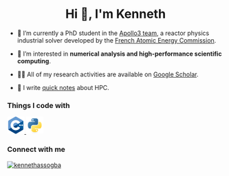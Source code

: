 <h1 align="center">Hi 👋, I'm Kenneth</h1>

- 🔭 I’m currently a PhD student in the [Apollo3 team](https://hal-cea.archives-ouvertes.fr/cea-02509714), a reactor physics industrial solver developed by the [French Atomic Energy Commission](https://www.cea.fr/english).

- 🌱 I’m interested in **numerical analysis and high-performance scientific computing**.

- 👨‍💻 All of my research activities are available on [Google Scholar](https://scholar.google.com/citations?user=zumTckUAAAAJ).

- 📝 I write [quick notes](https://obafemi.notion.site/b86b463b81b24a3bb268954a10cd5e0d?v=b8c5cbc90db844468233ca58f3a7da38) about HPC.

<h3 align="left">Things I code with</h3>
<p align="left"> <a href="https://www.w3schools.com/cpp/" target="_blank" rel="noreferrer"> <img src="https://raw.githubusercontent.com/devicons/devicon/master/icons/cplusplus/cplusplus-original.svg" alt="cplusplus" width="40" height="40"/> </a> <a href="https://www.python.org" target="_blank" rel="noreferrer"> <img src="https://raw.githubusercontent.com/devicons/devicon/master/icons/python/python-original.svg" alt="python" width="40" height="40"/> </a> </p>

<h3 align="left">Connect with me</h3>
<p align="left">
<a href="https://linkedin.com/in/kennethassogba" target="blank"><img align="center" src="https://raw.githubusercontent.com/rahuldkjain/github-profile-readme-generator/master/src/images/icons/Social/linked-in-alt.svg" alt="kennethassogba" height="30" width="40" /></a>
</p>



